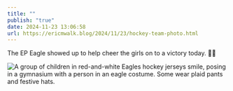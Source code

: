 ```yaml
---
title: ""
publish: "true"
date: 2024-11-23 13:06:58
url: https://ericmwalk.blog/2024/11/23/hockey-team-photo.html
---
```


The EP Eagle showed up to help cheer the girls on to a victory today. 🦅🏒

![A group of children in red-and-white Eagles hockey jerseys smile, posing in a gymnasium with a person in an eagle costume. Some wear plaid pants and festive hats.](https://ericmwalk.blog/uploads/2024/img-0919.jpeg)